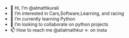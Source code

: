 - 👋 Hi, I’m @almathkurali
- 👀 I’m interested in Cars,Software,Learning, and racing
- 🌱 I’m currently learning Python
- 💞️ I’m looking to collaborate on python projects
- 📫 How to reach me @alialmathkur <- on insta

<!---
almathkurali/almathkurali is a ✨ special ✨ repository because its `README.md` (this file) appears on your GitHub profile.
You can click the Preview link to take a look at your changes.
--->
